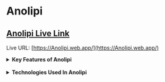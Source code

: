 # Anolipi

## [ Anolipi Live Link](https://Anolipi.web.app/)

Live URL: [https://Anolipi.web.app/](https://Anolipi.web.app/)

<details>
<summary style="font-weight: bold; text:2xl" >Key Features of Anolipi</summary>

- This project is developed for publish diffent type Articles.

- In this project, You can also publish your article and we pay you for your article.

- Also This Project allows add publisher by admin.
 - User can publish his/her article.
  - User can buy subscription.
  - User can search by tags, publisher, title.
  - Admin can make article premium, decline, approve, delete etc.
- When users logged in then user can access detailed information about each Articles, and also user can subscribe for premium content.

- Also user can filter the article tags. If wanna explore this site, you need must logged In. If user logged, then He/She see all feature easily.

</details>
<br>

<details>

<summary style="font-weight: bold; text:2xl" >Technologies Used In Anolipi</summary>

- **Frontend:** JavaScript, React.js, Tailwind CSS and Material Tailwind.
- **Backend:** Node.js, Express.js.
- **Database:** MongoDB.
- **Authentication:** Firebase Authentication with JWT.
- **Host:** Firebase.

</details>

